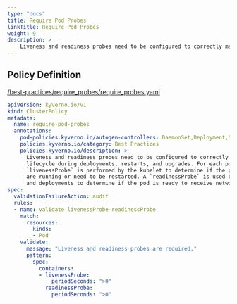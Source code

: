 ```yaml
---
type: "docs"
title: Require Pod Probes
linkTitle: Require Pod Probes
weight: 9
description: >
    Liveness and readiness probes need to be configured to correctly manage a pods  lifecycle during deployments, restarts, and upgrades. For each pod, a periodic  `livenessProbe` is performed by the kubelet to determine if the pod's containers  are running or need to be restarted. A `readinessProbe` is used by services  and deployments to determine if the pod is ready to receive network traffic.
---
```


## Policy Definition
<a href="https://github.com/kyverno/policies/raw/main//best-practices/require_probes/require_probes.yaml" target="-blank">/best-practices/require_probes/require_probes.yaml</a>

```yaml
apiVersion: kyverno.io/v1
kind: ClusterPolicy
metadata:
  name: require-pod-probes
  annotations:
    pod-policies.kyverno.io/autogen-controllers: DaemonSet,Deployment,StatefulSet
    policies.kyverno.io/category: Best Practices
    policies.kyverno.io/description: >-
      Liveness and readiness probes need to be configured to correctly manage a pods 
      lifecycle during deployments, restarts, and upgrades. For each pod, a periodic 
      `livenessProbe` is performed by the kubelet to determine if the pod's containers 
      are running or need to be restarted. A `readinessProbe` is used by services 
      and deployments to determine if the pod is ready to receive network traffic.
spec:
  validationFailureAction: audit
  rules:
  - name: validate-livenessProbe-readinessProbe
    match:
      resources:
        kinds:
        - Pod
    validate:
      message: "Liveness and readiness probes are required."
      pattern:
        spec:
          containers:
          - livenessProbe:
              periodSeconds: ">0"      
            readinessProbe:
              periodSeconds: ">0"
```
